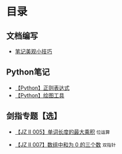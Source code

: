 
# 目录

## 文档编写
- [笔记美观小技巧](markdown_write.md)

## Python笔记
- [【Python】正则表达式](re.md)
- [【Python】绘图工具](matplotlib.md)

## 剑指专题【选】
- [【JZ II 005】单词长度的最大乘积](offer/II005_words_max_len.md) `位运算`

- [【JZ II 007】数组中和为 0 的三个数](offer/II007_three_sum_zero.md) `双指针`